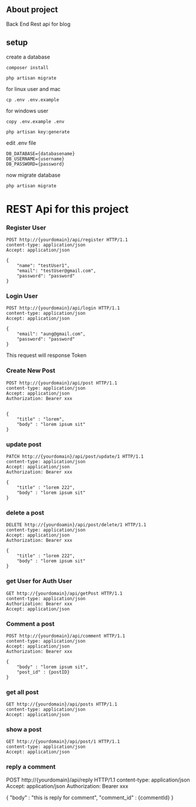 

## About project
Back End Rest api for blog

## setup 
create a database
```
composer install
```
```
php artisan migrate
```
for linux user and mac
```
cp .env .env.example
```
for windows user
```
copy .env.example .env
```
```
php artisan key:generate
```
edit .env file
```
DB_DATABASE={databasename}
DB_USERNAME={username}
DB_PASSWORD={password}
```
now migrate database
```
php artisan migrate
```


# REST Api for this project
### Register User
```
POST http://{yourdomain}/api/register HTTP/1.1
content-type: application/json
Accept: application/json

{
    "name": "testUser1",
    "email": "testUser@gmail.com",
    "password": "password"
}
```
### Login User
```
POST http://{yourdomain}/api/login HTTP/1.1
content-type: application/json
Accept: application/json

{
    "email": "aung@gmail.com",
    "password": "password"
}
```
This request will response Token 

### Create New Post
```
POST http://{yourdomain}/api/post HTTP/1.1
content-type: application/json
Accept: application/json
Authorization: Bearer xxx


{
    "title" : "lorem",
    "body" : "lorem ipsum sit"
}
```
### update post

```
PATCH http://{yourdomain}/api/post/update/1 HTTP/1.1
content-type: application/json
Accept: application/json
Authorization: Bearer xxx

{
    "title" : "lorem 222",
    "body" : "lorem ipsum sit"
}

```

### delete a post

```
DELETE http://{yourdoamin}/api/post/delete/1 HTTP/1.1
content-type: application/json
Accept: application/json
Authorization: Bearer xxx

{
    "title" : "lorem 222",
    "body" : "lorem ipsum sit"
}
```
### get User for Auth User
```
GET http://{yourdomain}/api/getPost HTTP/1.1
content-type: application/json
Authorization: Bearer xxx
Accept: application/json

```
### Comment a post
```
POST http://{yourdomain}/api/comment HTTP/1.1
content-type: application/json
Accept: application/json
Authorization: Bearer xxx

{
    "body" : "lorem ipsum sit",
    "post_id" : {postID}
}
```
### get all post
```
GET http://{yourdomain}/api/posts HTTP/1.1
content-type: application/json
Accept: application/json
```

### show a post

```
GET http://{yourdomain}/api/post/1 HTTP/1.1
content-type: application/json
Accept: application/json
```

### reply a comment
POST http://{yourdomain}/api/reply HTTP/1.1
content-type: application/json
Accept: application/json
Authorization: Bearer xxx

{
    "body" : "this is reply for comment",
    "comment_id" : {commentId}
}




